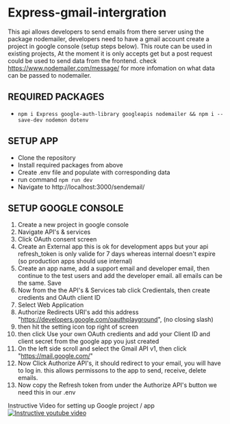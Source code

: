 # Express-gmail-intergration

This api allows developers to send emails from there server using the package nodemailer, developers need to have a gmail account create a project in google console (setup steps below). This route can be used in existing projects, At the moment it is only accepts get but a post request could be used to send data from the frontend. check https://www.nodemailer.com/message/ for more infomation on what data can be passed to nodemailer.

## REQUIRED PACKAGES

- `npm i Express google-auth-library googleapis nodemailer && npm i --save-dev nodemon dotenv`

## SETUP APP

- Clone the repository
- Install required packages from above
- Create .env file and populate with corresponding data
- run command `npm run dev`
- Navigate to http://localhost:3000/sendemail/

## SETUP GOOGLE CONSOLE

1. Create a new project in google console
2. Navigate API's & services
3. Click OAuth consent screen
4. Create an External app this is ok for development apps but your api refresh_token is only valide for 7 days whereas internal doesn't expire (so production apps should use internal)
5. Create an app name, add a support email and developer email, then continue to the test users and add the developer email. all emails can be the same. Save
6. Now from the the API's & Services tab click Credientals, then create credients and OAuth client ID
7. Select Web Application
8. Authorize Redirects URI's add this address "https://developers.google.com/oauthplayground", (no closing slash)
9. then hit the setting icon top right of screen
10. then click Use your own OAuth credients and add your Client ID and client secret from the google app you just created
11. On the left side scroll and select the Gmail API v1, then click "https://mail.google.com/"
12. Now Click Authorize API's, it should redirect to your email, you will have to log in. this allows permissons to the app to send, receive, delete emails.
13. Now copy the Refresh token from under the Authorize API's button we need this in our .env

Instructive Video for setting up Google project / app <br>
[![Instructive youtube video](https://img.youtube.com/vi/cqdAS49RthQ/0.jpg)](https://www.youtube.com/watch?v=cqdAS49RthQ)
